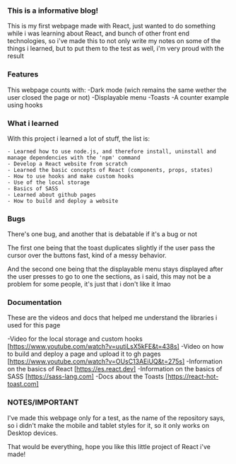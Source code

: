### This is a informative blog!

This is my first webpage made with React, just wanted to do something while i was learning about React, and bunch of other front end technologies, so i've made this to not only write my notes on some of the things i learned, but to put them to the test as well, i'm very proud with the result

### Features 

This webpage counts with:
    -Dark mode (wich remains the same wether the user closed the page or not)
    -Displayable menu
    -Toasts
    -A counter example using hooks


### What i learned 

With this project i learned a lot of stuff, the list is:

    - Learned how to use node.js, and therefore install, uninstall and manage dependencies with the 'npm' command
    - Develop a React website from scratch
    - Learned the basic concepts of React (components, props, states)
    - How to use hooks and make custom hooks
    - Use of the local storage
    - Basics of SASS
    - Learned about github pages
    - How to build and deploy a website


### Bugs 

There's one bug, and another that is debatable if it's a bug or not

The first one being that the toast duplicates slightly if the user pass the cursor over the buttons fast, kind of a messy behavior.

And the second one being that the displayable menu stays displayed after the user presses to go to one the sections, as i said, this may not be a problem for some people, it's just that i don't like it lmao

### Documentation

These are the videos and docs that helped me understand the libraries i used for this page

-Video for the local storage and custom hooks [https://www.youtube.com/watch?v=uutiLsX5kFE&t=438s]
-Video on how to build and deploy a page and upload it to gh pages [https://www.youtube.com/watch?v=OUsC13AEiUQ&t=275s]
-Information on the basics of React [https://es.react.dev]
-Information on the basics of SASS [https://sass-lang.com]
-Docs about the Toasts [https://react-hot-toast.com]

### NOTES/IMPORTANT

I've made this webpage only for a test, as the name of the repository says, so i didn't make the mobile and tablet styles for it, so it only works on Desktop devices.


That would be everything, hope you like this little project of React i've made!